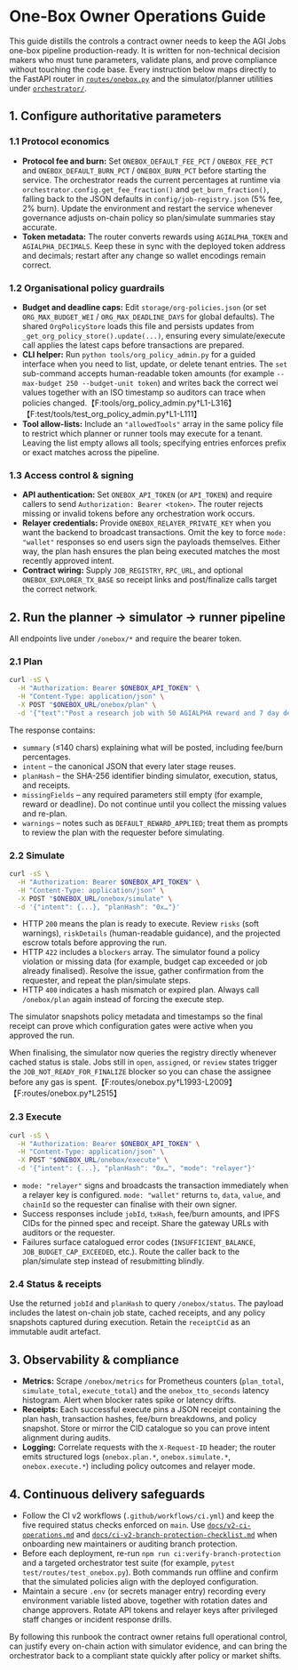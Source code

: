 # One-Box Owner Operations Guide

This guide distills the controls a contract owner needs to keep the AGI Jobs one-box pipeline production-ready.  It is written for non-technical decision makers who must tune parameters, validate plans, and prove compliance without touching the code base.  Every instruction below maps directly to the FastAPI router in [`routes/onebox.py`](../routes/onebox.py) and the simulator/planner utilities under [`orchestrator/`](../orchestrator/).

## 1. Configure authoritative parameters

### 1.1 Protocol economics

- **Protocol fee and burn:** Set `ONEBOX_DEFAULT_FEE_PCT` / `ONEBOX_FEE_PCT` and `ONEBOX_DEFAULT_BURN_PCT` / `ONEBOX_BURN_PCT` before starting the service.  The orchestrator reads the current percentages at runtime via `orchestrator.config.get_fee_fraction()` and `get_burn_fraction()`, falling back to the JSON defaults in `config/job-registry.json` (5% fee, 2% burn).  Update the environment and restart the service whenever governance adjusts on-chain policy so plan/simulate summaries stay accurate.
- **Token metadata:** The router converts rewards using `AGIALPHA_TOKEN` and `AGIALPHA_DECIMALS`.  Keep these in sync with the deployed token address and decimals; restart after any change so wallet encodings remain correct.

### 1.2 Organisational policy guardrails

- **Budget and deadline caps:** Edit `storage/org-policies.json` (or set `ORG_MAX_BUDGET_WEI` / `ORG_MAX_DEADLINE_DAYS` for global defaults).  The shared `OrgPolicyStore` loads this file and persists updates from `_get_org_policy_store().update(...)`, ensuring every simulate/execute call applies the latest caps before transactions are prepared.
- **CLI helper:** Run `python tools/org_policy_admin.py` for a guided interface when you need to list, update, or delete tenant entries.  The `set` sub-command accepts human-readable token amounts (for example `--max-budget 250 --budget-unit token`) and writes back the correct wei values together with an ISO timestamp so auditors can trace when policies changed.【F:tools/org_policy_admin.py†L1-L316】【F:test/tools/test_org_policy_admin.py†L1-L111】
- **Tool allow-lists:** Include an `"allowedTools"` array in the same policy file to restrict which planner or runner tools may execute for a tenant.  Leaving the list empty allows all tools; specifying entries enforces prefix or exact matches across the pipeline.

### 1.3 Access control & signing

- **API authentication:** Set `ONEBOX_API_TOKEN` (or `API_TOKEN`) and require callers to send `Authorization: Bearer <token>`.  The router rejects missing or invalid tokens before any orchestration work occurs.
- **Relayer credentials:** Provide `ONEBOX_RELAYER_PRIVATE_KEY` when you want the backend to broadcast transactions.  Omit the key to force `mode: "wallet"` responses so end users sign the payloads themselves.  Either way, the plan hash ensures the plan being executed matches the most recently approved intent.
- **Contract wiring:** Supply `JOB_REGISTRY`, `RPC_URL`, and optional `ONEBOX_EXPLORER_TX_BASE` so receipt links and post/finalize calls target the correct network.

## 2. Run the planner → simulator → runner pipeline

All endpoints live under `/onebox/*` and require the bearer token.

### 2.1 Plan

```bash
curl -sS \
  -H "Authorization: Bearer $ONEBOX_API_TOKEN" \
  -H "Content-Type: application/json" \
  -X POST "$ONEBOX_URL/onebox/plan" \
  -d '{"text":"Post a research job with 50 AGIALPHA reward and 7 day deadline."}'
```

The response contains:

- `summary` (≤140 chars) explaining what will be posted, including fee/burn percentages.
- `intent` – the canonical JSON that every later stage reuses.
- `planHash` – the SHA-256 identifier binding simulator, execution, status, and receipts.
- `missingFields` – any required parameters still empty (for example, reward or deadline).  Do not continue until you collect the missing values and re-plan.
- `warnings` – notes such as `DEFAULT_REWARD_APPLIED`; treat them as prompts to review the plan with the requester before simulating.

### 2.2 Simulate

```bash
curl -sS \
  -H "Authorization: Bearer $ONEBOX_API_TOKEN" \
  -H "Content-Type: application/json" \
  -X POST "$ONEBOX_URL/onebox/simulate" \
  -d '{"intent": {...}, "planHash": "0x…"}'
```

- HTTP `200` means the plan is ready to execute.  Review `risks` (soft warnings), `riskDetails` (human-readable guidance), and the projected escrow totals before approving the run.
- HTTP `422` includes a `blockers` array.  The simulator found a policy violation or missing data (for example, budget cap exceeded or job already finalised).  Resolve the issue, gather confirmation from the requester, and repeat the plan/simulate steps.
- HTTP `400` indicates a hash mismatch or expired plan.  Always call `/onebox/plan` again instead of forcing the execute step.

The simulator snapshots policy metadata and timestamps so the final receipt can prove which configuration gates were active when you approved the run.

When finalising, the simulator now queries the registry directly whenever cached status is stale.  Jobs still in `open`, `assigned`, or `review` states trigger the `JOB_NOT_READY_FOR_FINALIZE` blocker so you can chase the assignee before any gas is spent.【F:routes/onebox.py†L1993-L2009】【F:routes/onebox.py†L2515】

### 2.3 Execute

```bash
curl -sS \
  -H "Authorization: Bearer $ONEBOX_API_TOKEN" \
  -H "Content-Type: application/json" \
  -X POST "$ONEBOX_URL/onebox/execute" \
  -d '{"intent": {...}, "planHash": "0x…", "mode": "relayer"}'
```

- `mode: "relayer"` signs and broadcasts the transaction immediately when a relayer key is configured.  `mode: "wallet"` returns `to`, `data`, `value`, and `chainId` so the requester can finalise with their own signer.
- Success responses include `jobId`, `txHash`, fee/burn amounts, and IPFS CIDs for the pinned spec and receipt.  Share the gateway URLs with auditors or the requester.
- Failures surface catalogued error codes (`INSUFFICIENT_BALANCE`, `JOB_BUDGET_CAP_EXCEEDED`, etc.).  Route the caller back to the plan/simulate step instead of resubmitting blindly.

### 2.4 Status & receipts

Use the returned `jobId` and `planHash` to query `/onebox/status`.  The payload includes the latest on-chain job state, cached receipts, and any policy snapshots captured during execution.  Retain the `receiptCid` as an immutable audit artefact.

## 3. Observability & compliance

- **Metrics:** Scrape `/onebox/metrics` for Prometheus counters (`plan_total`, `simulate_total`, `execute_total`) and the `onebox_tto_seconds` latency histogram.  Alert when blocker rates spike or latency drifts.
- **Receipts:** Each successful execute pins a JSON receipt containing the plan hash, transaction hashes, fee/burn breakdowns, and policy snapshot.  Store or mirror the CID catalogue so you can prove intent alignment during audits.
- **Logging:** Correlate requests with the `X-Request-ID` header; the router emits structured logs (`onebox.plan.*`, `onebox.simulate.*`, `onebox.execute.*`) including policy outcomes and relayer mode.

## 4. Continuous delivery safeguards

- Follow the CI v2 workflows (`.github/workflows/ci.yml`) and keep the five required status checks enforced on `main`.  Use [`docs/v2-ci-operations.md`](v2-ci-operations.md) and [`docs/ci-v2-branch-protection-checklist.md`](ci-v2-branch-protection-checklist.md) when onboarding new maintainers or auditing branch protection.
- Before each deployment, re-run `npm run ci:verify-branch-protection` and a targeted orchestrator test suite (for example, `pytest test/routes/test_onebox.py`).  Both commands run offline and confirm that the simulated policies align with the deployed configuration.
- Maintain a secure `.env` (or secrets manager entry) recording every environment variable listed above, together with rotation dates and change approvers.  Rotate API tokens and relayer keys after privileged staff changes or incident response drills.

By following this runbook the contract owner retains full operational control, can justify every on-chain action with simulator evidence, and can bring the orchestrator back to a compliant state quickly after policy or market shifts.
